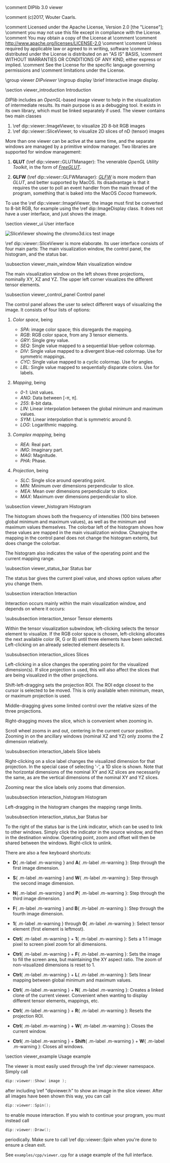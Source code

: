 \comment DIPlib 3.0 viewer

\comment (c)2017, Wouter Caarls.

\comment Licensed under the Apache License, Version 2.0 [the "License"];
\comment you may not use this file except in compliance with the License.
\comment You may obtain a copy of the License at
\comment
\comment    http://www.apache.org/licenses/LICENSE-2.0
\comment
\comment Unless required by applicable law or agreed to in writing, software
\comment distributed under the License is distributed on an "AS IS" BASIS,
\comment WITHOUT WARRANTIES OR CONDITIONS OF ANY KIND, either express or implied.
\comment See the License for the specific language governing permissions and
\comment limitations under the License.


\group viewer *DIPviewer*
\ingroup display
\brief Interactive image display.

\section viewer_introduction Introduction

*DIPlib* includes an *OpenGL*-based image viewer to help in the visualization
of intermediate results. Its main purpose is as a debugging tool. It exists
in its own library, which must be linked separately if used. The
viewer contains two main classes

1. \ref dip::viewer::ImageViewer, to visualize 2D 8-bit RGB images
2. \ref dip::viewer::SliceViewer, to visualize 2D slices of nD (tensor) images

More than one viewer can be active at the same time, and the separate
windows are managed by a primitive window manager. Two libraries are
supported for window management:

1. **GLUT** (\ref dip::viewer::GLUTManager):
   The venerable *OpenGL Utility Toolkit*, in the form of
   [*FreeGLUT*](http://freeglut.sourceforge.net).

2. **GLFW** (\ref dip::viewer::GLFWManager):
   [*GLFW*](http://www.glfw.org/) is more modern than *GLUT*, and better supported
   by MacOS. Its disadvantage is that it requires the user to poll an event handler
   from the main thread of the program, something that is baked into the MacOS
   *Cocoa* framework.

To use the \ref dip::viewer::ImageViewer, the image must first be converted to 8-bit RGB,
for example using the \ref dip::ImageDisplay class. It does not have a user
interface, and just shows the image.

\section viewer_ui User interface

![SliceViewer showing the chromo3d.ics test image](viewer.png)

\ref dip::viewer::SliceViewer is more elaborate. Its user interface consists of four
main parts: The main visualization window, the control panel, the histogram,
and the status bar.

\subsection viewer_main_window Main visualization window

  The main visualization window on the left shows three projections,
  nominally XY, XZ and YZ. The upper left corner visualizes the different
  tensor elements.

\subsection viewer_control_panel Control panel

  The control panel allows the user to select different ways of visualizing
  the image. It consists of four lists of options:

  1. *Color space*, being

     - *SPA*: image color space; this disregards the mapping.
     - *RGB*: RGB color space, from any 3 tensor elements.
     - *GRY*: Single grey value.
     - *SEQ*: Single value mapped to a sequential blue-yellow colormap.
     - *DIV*: Single value mapped to a divergent blue-red colormap. Use for symmetric mappings.
     - *CYC*: Single value mapped to a cyclic colormap. Use for angles.
     - *LBL*: Single value mapped to sequentially disparate colors. Use for labels.

  2. *Mapping*, being

     - *0-1*: Unit values.
     - *ANG*: Data between [-&pi;, &pi;].
     - *255*: 8-bit data.
     - *LIN*: Linear interpolation between the global minimum and maximum values.
     - *SYM*: Linear interpolation that is symmetric around 0.
     - *LOG*: Logarithmic mapping.

  3. *Complex mapping*, being

     - *REA*: Real part.
     - *IMG*: Imaginary part.
     - *MAG*: Magnitude.
     - *PHA*: Phase.

  4. *Projection*, being

     - *SLC*: Single slice around operating point.
     - *MIN*: Minimum over dimensions perpendicular to slice.
     - *MEA*: Mean over dimensions perpendicular to slice.
     - *MAX*: Maximum over dimensions perpendicular to slice.

\subsection viewer_histogram Histogram

  The histogram shows both the frequency of intensities (100 bins between
  global minimum and maximum values), as well as the minimum and maximum
  values themselves. The colorbar left of the histogram shows how these
  values are mapped in the main visualization window. Changing the mapping
  in the control panel does not change the histogram extents, but does
  change the colorbar.

  The histogram also indicates the value of the operating point and the
  current mapping range.

\subsection viewer_status_bar Status bar

  The status bar gives the current pixel value, and shows option values
  after you change them.

\subsection interaction Interaction

Interaction occurs mainly within the main visualization window, and depends
on where it occurs:

\subsubsection interaction_tensor Tensor elements

Within the tensor visualization subwindow, left-clicking selects the
tensor element to visualize. If the RGB color space is chosen,
left-clicking allocates the next available color (R, G or B) until three
elements have been selected. Left-clicking on an already selected element
deselects it.

\subsubsection interaction_slices Slices

Left-clicking in a slice changes the operating point for the visualized
dimension(s). If slice projection is used, this will also affect the
slices that are being visualized in the other projections.

Shift-left-dragging sets the projection ROI. The ROI edge closest to the
cursor is selected to be moved. This is only available when minimum, mean,
or maximum projection is used.

Middle-dragging gives some limited control over the relative sizes of the
three projections.

Right-dragging moves the slice, which is convenient when zooming in.

Scroll wheel zooms in and out, centering in the current cursor position.
Zooming in on the ancillary windows (nominal XZ and YZ) only zooms the Z
dimension relatively.

\subsubsection interaction_labels Slice labels

Right-clicking on a slice label changes the visualized dimension for that
projection. In the special case of selecting '-', a 1D slice is shown.
Note that the horizontal dimensions of the nominal XY and XZ slices are
necessarily the same, as are the vertical dimensions of the nominal XY and
YZ slices.

Zooming near the slice labels only zooms that dimension.

\subsubsection interaction_histogram Histogram

Left-dragging in the histogram changes the mapping range limits.

\subsubsection interaction_status_bar Status bar

To the right of the status bar is the Link indicator, which can be used to link
to other windows. Simply click the indicator in the source window, and
then in the destination window. Operating point, zoom and offset will then be
shared between the windows. Right-click to unlink.

There are also a few keyboard shortcuts:

- **D**{ .m-label .m-warning } and **A**{ .m-label .m-warning }:
  Step through the first image dimension.

- **S**{ .m-label .m-warning } and **W**{ .m-label .m-warning }:
  Step through the second image dimension.

- **N**{ .m-label .m-warning } and **P**{ .m-label .m-warning }:
  Step through the third image dimension.

- **F**{ .m-label .m-warning } and **B**{ .m-label .m-warning }:
  Step through the fourth image dimension.

- **1**{ .m-label .m-warning } through **0**{ .m-label .m-warning }:
  Select tensor element (first element is leftmost).

- **Ctrl**{ .m-label .m-warning } + **1**{ .m-label .m-warning }:
  Sets a 1:1 image pixel to screen pixel zoom for all dimensions.

- **Ctrl**{ .m-label .m-warning } + **F**{ .m-label .m-warning }:
  Sets the image to fill the screen area, but maintaining the XY aspect
  ratio. The zoom of non-visualized dimensions is reset to 1.

- **Ctrl**{ .m-label .m-warning } + **L**{ .m-label .m-warning }:
  Sets linear mapping between global minimum and maximum values.

- **Ctrl**{ .m-label .m-warning } + **N**{ .m-label .m-warning }:
  Creates a linked clone of the current viewer. Convenient when wanting to
  display different tensor elements, mappings, etc.

- **Ctrl**{ .m-label .m-warning } + **R**{ .m-label .m-warning }:
  Resets the projection ROI.

- **Ctrl**{ .m-label .m-warning } + **W**{ .m-label .m-warning }:
  Closes the current window.

- **Ctrl**{ .m-label .m-warning } + **Shift**{ .m-label .m-warning } + **W**{ .m-label .m-warning }:
  Closes all windows.

\section viewer_example Usage example

The viewer is most easily used through the \ref dip::viewer namespace. Simply
call

```cpp
dip::viewer::Show( image );
```

after including \ref "dipviewer.h" to show an image in the slice viewer. After
all images have been shown this way, you can call

```cpp
dip::viewer::Spin();
```

to enable mouse interaction. If you wish to continue your program, you must
instead call

```cpp
dip::viewer::Draw();
```

periodically. Make sure to call \ref dip::viewer::Spin when you're done to
ensure a clean exit.

See `examples/cpp/viewer.cpp` for a usage example of the full interface.
